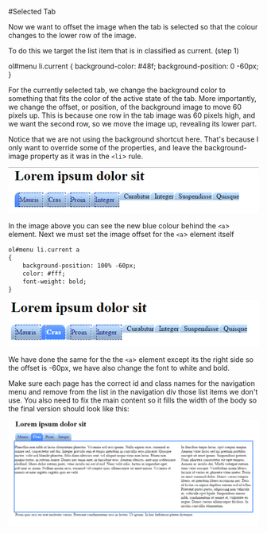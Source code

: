#Selected Tab

Now we want to offset the image when the tab is selected so that the colour changes to the lower row of the image.

To do this we target the list item that is in classified as current. (step 1)

ol#menu li.current 
{
    background-color: #48f;
    background-position: 0 -60px;
}


For the currently selected tab, we change the background color to something that fits the color of the active state of the tab. More importantly, we change the offset, or position, of the background image to move 60 pixels up. This is because one row in the tab image was 60 pixels high, and we want the second row, so we move the image up, revealing its lower part.

Notice that we are not using the background shortcut here. That's because I only want to override some of the properties, and leave the background-image property as it was in the `<li`> rule.

![](./img/06.png)

In the image above you can see the new blue colour behind the `<a`> element. Next we must set the image offset for the `<a`> element itself

~~~
ol#menu li.current a 
{
    background-position: 100% -60px;
    color: #fff;
    font-weight: bold;
}
~~~


![](./img/07.png)

We have done the same for the the `<a`> element except its the right side so the offset is -60px, we have also change the font to white and bold.

Make sure each page has the correct id and class names for the navigation menu and remove from the list in the navigation div those list items we don't use. You also need to fix the main content so it fills the width of the body so the final version should look like this:


![](./img/08.png)

